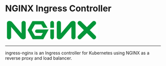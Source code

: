 # NGINX Ingress Controller
<img src="/ingress-nginx/img/nginx-ingress.png" width="300px"/>

---

ingress-nginx is an Ingress controller for Kubernetes using NGINX as a reverse proxy and load balancer.
